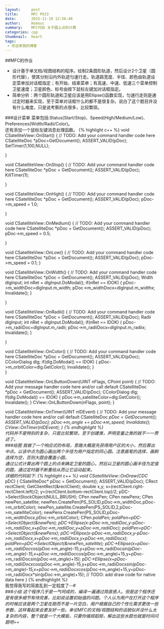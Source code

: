 ```yaml
---
layout:     post
title:      MFC POJ3
date:       2015-11-19 12:56:48
author:     Hsmouc
summary:    MFC代码 关于圆上点的计算
categories: cpp
thumbnail:  heart
tags:
 - 欢迎来我的博客
---
```


##MFC的作业
- 设计基于单文档/视图结构的程序。绘制2条圆形轨道，然后设计2个卫星（圆形代替），使其分别沿内外轨迹匀速行走。轨道路宽度、半径、颜色由轨道设定菜单加对话框指定；有开始、结束菜单；有高速、中速、低速三个菜单控制卫星速度；卫星颜色、标号由按下鼠标左键加对话框指定。
- 简单分析：两个圆形轨道和卫星应该是用Ellipse()函数实现，匀速行走则是通过定时器来实现，至于菜单对话框什么的都不是很复杂。说白了这个题目并没有什么难度，只是说考察的点很多，比较繁琐。

###设计菜单
菜单包括:Status(Start/Stop)、Speed(High/Medium/Low)、Preferences(Width/Radii/Color)。   
还有添加一个鼠标左键消息处理函数。
{% highlight c++ %}
void CSatelliteView::OnStart() {	// TODO: Add your command handler code here	CSatelliteDoc *pDoc=GetDocument();	ASSERT_VALID(pDoc);	SetTimer(1,100,NULL);	}void CSatelliteView::OnStop() {	// TODO: Add your command handler code here	CSatelliteDoc *pDoc = GetDocument();	ASSERT_VALID(pDoc);	KillTimer(1);	}void CSatelliteView::OnHigh() {	// TODO: Add your command handler code here	CSatelliteDoc *pDoc = GetDocument();	ASSERT_VALID(pDoc);	pDoc->m_speed = 1.0;	}void CSatelliteView::OnMedium() {	// TODO: Add your command handler code here	CSatelliteDoc *pDoc = GetDocument();	ASSERT_VALID(pDoc);	pDoc->m_speed = 0.5;	}void CSatelliteView::OnLow() {	// TODO: Add your command handler code here	CSatelliteDoc *pDoc = GetDocument();	ASSERT_VALID(pDoc);	pDoc->m_speed = 0.1;}void CSatelliteView::OnWidth() {	// TODO: Add your command handler code here	CSatelliteDoc *pDoc = GetDocument();	ASSERT_VALID(pDoc);	Width dlgInput;	int nRet = dlgInput.DoModal();	if(nRet == IDOK)	{		pDoc->m_widthDoc=dlgInput.m_width;		pDoc->m_widthDocx=dlgInput.m_widthx;		Invalidate();	}	}void CSatelliteView::OnRadii() {	// TODO: Add your command handler code here	CSatelliteDoc *pDoc = GetDocument();	ASSERT_VALID(pDoc);	Radii dlgInput;	int nRet = dlgInput.DoModal();	if(nRet == IDOK)	{		pDoc->m_radiiDoc=dlgInput.m_radii;		pDoc->m_radiiDocx=dlgInput.m_radiix;		Invalidate();	}		}void CSatelliteView::OnColor() {	// TODO: Add your command handler code here	CSatelliteDoc *pDoc = GetDocument();	ASSERT_VALID(pDoc);	CColorDialog dlg;	if(dlg.DoModal() == IDOK)	{		pDoc->m_orbitColor=dlg.GetColor();		Invalidate();	}	}void CSatelliteView::OnLButtonDown(UINT nFlags, CPoint point) {	// TODO: Add your message handler code here and/or call default	CSatelliteDoc *pDoc = GetDocument();	ASSERT_VALID(pDoc);	CColorDialog dlg;	if(dlg.DoModal() == IDOK)	{		pDoc->m_satelliteColor=dlg.GetColor();		Invalidate();	}	CView::OnLButtonDown(nFlags, point);}void CSatelliteView::OnTimer(UINT nIDEvent) {	// TODO: Add your message handler code here and/or call default	CSatelliteDoc *pDoc = GetDocument();	ASSERT_VALID(pDoc);	pDoc->m_angle += pDoc->m_speed;	Invalidate();	CView::OnTimer(nIDEvent);}
{% endhighlight %}   
代码并不是特别的复杂，只是比较繁琐，至于创建类，声明变量之类的就不一一赘述了。  
###绘图
我做了一个响应式的布局，思路大概是先获得用户区的大小，然后算出中点。以该中点为圆心画出两个半径为用户指定的同心圆。注意画笔的选择，画刷选择为空，否则大圆会覆盖小圆。   
通过公式计算出两个圆上的点来确定卫星的圆心，然后以卫星的圆心画半径为定值的圆，通过定时器不断重绘从而让它运动起来。  
详细的代码如下:
{% highlight c++ %}
void CSatelliteView::OnDraw(CDC* pDC){	CSatelliteDoc* pDoc = GetDocument();	ASSERT_VALID(pDoc);	CRect rectClient;	GetClientRect(&rectClient);	double x,y;	x=(rectClient.right-rectClient.left)/2;	y=(rectClient.bottom-rectClient.top)/2;    pDC->SelectStockObject(NULL_BRUSH);	CPen newPen;	CPen newPenx;	CPen newPen_satellite;	newPen.CreatePen(PS_SOLID,pDoc->m_widthDoc,pDoc->m_orbitColor);	newPen_satellite.CreatePen(PS_SOLID,2,pDoc->m_satelliteColor);	newPenx.CreatePen(PS_SOLID,pDoc->m_widthDocx,pDoc->m_orbitColor);    CPen *poldPen;	poldPen=pDC->SelectObject(&newPen);	pDC->Ellipse(x-pDoc->m_radiiDoc,y-pDoc->m_radiiDoc,x+pDoc->m_radiiDoc,y+pDoc->m_radiiDoc);	poldPen=pDC->SelectObject(&newPenx);	pDC->Ellipse(x-pDoc->m_radiiDocx,y-pDoc->m_radiiDocx,x+pDoc->m_radiiDocx,y+pDoc->m_radiiDocx);	poldPen=pDC->SelectObject(&newPen_satellite);	pDC->Ellipse(x+pDoc->m_radiiDoc*cos(pDoc->m_angle)-15,y+pDoc->m_radiiDoc*sin(pDoc->m_angle)-15,x+pDoc->m_radiiDoc*cos(pDoc->m_angle)+15,y+pDoc->m_radiiDoc*sin(pDoc->m_angle)+15);	pDC->Ellipse(x+pDoc->m_radiiDocx*cos(pDoc->m_angle)-15,y+pDoc->m_radiiDocx*sin(pDoc->m_angle)-15,x+pDoc->m_radiiDocx*cos(pDoc->m_angle)+15,y+pDoc->m_radiiDocx*sin(pDoc->m_angle)+15);	// TODO: add draw code for native data here}
{% endhighlight %}    
我觉得我写的简直乱到一定程度了-_-#   
###小结
这个程序几乎是一气呵成的，编译一遍通过简直感人。但是这个程序还是有很多细节有待完善，比如说设置初始值的问题。个人认为用户在打开这个程序的时候应该是两个卫星在跑而不是一片空白，用户根据自己的个性化需求更改一些参数，这样看起来会更友好一些。单论MFC的文档/视图结构的话貌似并没什么太复杂的内容，整个就是一个大模版，只要你循规蹈矩，解出这些水题也就是时间问题吧=_=







